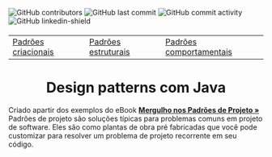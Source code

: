 ![GitHub contributors](https://img.shields.io/github/contributors/jfmsantos/design-patterns?style=for-the-badge)
![GitHub last commit](https://img.shields.io/github/last-commit/jfmsantos/design-patterns?style=for-the-badge)
![GitHub commit activity](https://img.shields.io/github/commit-activity/m/jfmsantos/design-patterns?style=for-the-badge)
![GitHub linkedin-shield](https://img.shields.io/badge/-LinkedIn-black.svg?style=for-the-badge&logo=linkedin&colorB=555/m/jfmsantos/design-patterns?style=for-the-badge)



<h5 align="center">
<table align="center">
  <tr>
    <td><a href="https://github.com/jfmsantos/design-patterns/tree/master/src/creational">Padrões criacionais</a></td>
    <td><a href="https://github.com/jfmsantos/design-patterns/tree/master/src/estruturais">Padrões estruturais</a></td>
    <td><a href="https://github.com/jfmsantos/design-patterns/tree/master/src/comportamentais">Padrões comportamentais</a></td>
  </tr>
</table>
</h5>

<h1 align="center">
  Design patterns com Java
</h1>

Criado apartir dos exemplos do eBook <a href="https://refactoring.guru/" target="_blank"><strong> Mergulho nos Padrões de Projeto »</strong></a>
Padrões de projeto são soluções típicas para problemas comuns em projeto de software. Eles são como plantas de obra pré fabricadas que você pode customizar para resolver um problema de projeto recorrente em seu código.

